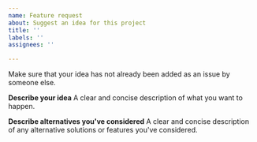 ```yaml
---
name: Feature request
about: Suggest an idea for this project
title: ''
labels: ''
assignees: ''

---
```


Make sure that your idea has not already been added as an issue by someone else.

**Describe your idea**
A clear and concise description of what you want to happen.

**Describe alternatives you've considered**
A clear and concise description of any alternative solutions or features you've considered.
